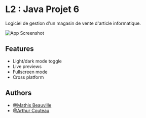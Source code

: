 # L2 : Java Projet 6

Logiciel de gestion d'un magasin de vente d'article informatique.

![App Screenshot](https://via.placeholder.com/468x300?text=App+Screenshot+Here)

## Features

-   Light/dark mode toggle
-   Live previews
-   Fullscreen mode
-   Cross platform

## Authors

-   [@Mathis Beauville](https://github.com/ObstinateM)
-   [@Arthur Couteau](https://github.com/Logorrheique)
